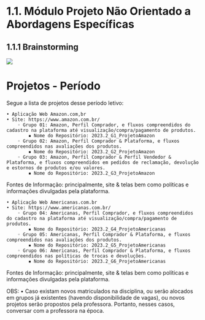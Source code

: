 # 1.1. Módulo Projeto Não Orientado a Abordagens Específicas

## 1.1.1 Brainstorming

<img src="./img/brainstorming.png">

# Projetos - Período

Segue a lista de projetos desse período letivo:

    • Aplicação Web Amazon.com,br
    • Site: https://www.amazon.com.br/ 
        ◦ Grupo 01: Amazon, Perfil Comprador, e fluxos compreendidos do cadastro na plataforma até visualização/compra/pagamento de produtos.
            ▪ Nome do Repositório: 2023.2_G1_ProjetoAmazon
        ◦ Grupo 02: Amazon, Perfil Comprador & Plataforma, e fluxos compreendidos nas avaliações dos produtos.
            ▪ Nome do Repositório: 2023.2_G2_ProjetoAmazon
        ◦ Grupo 03: Amazon, Perfil Comprador & Perfil Vendedor & Plataforma, e fluxos compreendidos em pedidos de reclamação, devolução e estornos de produtos e/ou valores.
            ▪ Nome do Repositório: 2023.2_G3_ProjetoAmazon
Fontes de Informação: principalmente, site & telas bem como políticas e informações divulgadas pela plataforma.

    • Aplicação Web Americanas.com.br
    • Site: https://www.americanas.com.br/
        ◦ Grupo 04: Americanas, Perfil Comprador, e fluxos compreendidos do cadastro na plataforma até visualização/compra/pagamento de produtos.
            ▪ Nome do Repositório: 2023.2_G4_ProjetoAmericanas
        ◦ Grupo 05: Americanas, Perfil Comprador & Plataforma, e fluxos compreendidos nas avaliações dos produtos.
            ▪ Nome do Repositório: 2023.2_G5_ProjetoAmericanas
        ◦ Grupo 06: Americanas, Perfil Comprador & Plataforma, e fluxos compreendidos nas políticas de trocas e devoluções.
            ▪ Nome do Repositório: 2023.2_G6_ProjetoAmericanas
Fontes de Informação: principalmente, site & telas bem como políticas e informações divulgadas pela plataforma.

OBS:
    • Caso existam novos matriculados na disciplina, ou serão alocados em grupos já existentes (havendo disponibilidade de vagas), ou novos projetos serão propostos pela professora. Portanto, nesses casos, conversar com a professora na época.
    
